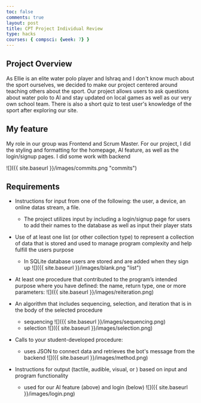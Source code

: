 ```yaml
---
toc: false
comments: true
layout: post
title: CPT Project Individual Review
type: hacks
courses: { compsci: {week: 7} }
---
```


## Project Overview

As Ellie is an elite water polo player and Ishraq and I don't know much about the sport ourselves, we decided to make our project centered around teaching others about the sport. Our project allows users to ask questions about water polo to AI and stay updated on local games as well as our very own school team. There is also a short quiz to test user's knowledge of the sport after exploring our site. 

## My feature 
My role in our group was Frontend and Scrum Master. For our project, I did the styling and formatting for the homepage, AI feature, as well as the login/signup pages. I did some work with backend 

![]({{ site.baseurl }}/images/commits.png "commits")

## Requirements 
- Instructions for input from one of the following: the user, a device, an online datas stream, a file.
    - The project utilizes input by including a login/signup page for users to add their names to the database as well as input their player stats

- Use of at least one list (or other collection type) to represent a collection of data that is stored and used to manage program complexity and help fulfill the users purpose
    - In SQLite database users are stored and are added when they sign up
![]({{ site.baseurl }}/images/blank.png "list")

- At least one procedure that contributed to the program’s intended purpose where you have defined: the name, return type, one or more parameters:
![]({{ site.baseurl }}/images/reiteration.png)

- An algorithm that includes sequencing, selection, and iteration that is in the body of the selected procedure
    - sequencing
    ![]({{ site.baseurl }}/images/sequencing.png)
    - selection
    ![]({{ site.baseurl }}/images/selection.png)

- Calls to your student-developed procedure:
    - uses JSON to connect data and retrieves the bot's message from the backend
![]({{ site.baseurl }}/images/method.png)

- Instructions for output (tactile, audible, visual, or ) based on input and program functionality
    - used for our AI feature (above) and login (below)
![]({{ site.baseurl }}/images/login.png)
